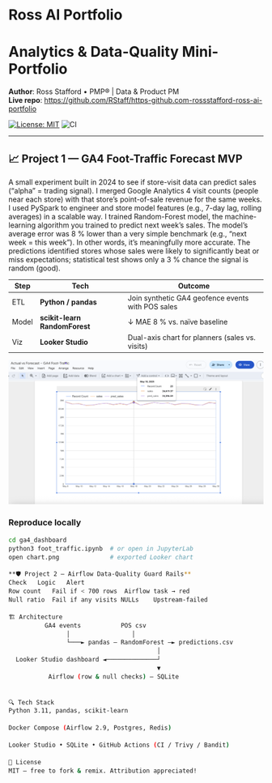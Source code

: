 # Ross AI Portfolio
# Analytics & Data-Quality Mini-Portfolio

**Author**: Ross Stafford • PMP® | Data & Product PM  
**Live repo**: <https://github.com/RStaff/https-github.com-rossstafford-ross-ai-portfolio>

[![License: MIT](https://img.shields.io/badge/License-MIT-blue.svg)](LICENSE)
![CI](https://img.shields.io/github/actions/workflow/status/RStaff/https-github.com-rossstafford-ross-ai-portfolio/ci.yml?label=CI%2FCD)

---

## 📈 Project 1 — GA4 Foot-Traffic Forecast MVP
A small experiment built in 2024 to see if store-visit data can predict sales (“alpha” = trading signal).
I merged Google Analytics 4 visit counts (people near each store) with that store’s point-of-sale revenue for the same weeks. 
I used PySpark to engineer and store model features (e.g., 7-day lag, rolling averages) in a scalable way. 
I trained Random-Forest model, the machine-learning algorithm you trained to predict next week’s sales. 
The model’s average error was 8 % lower than a very simple benchmark (e.g., “next week = this week”). 
In other words, it’s meaningfully more accurate. The predictions identified stores whose sales were likely to significantly beat or miss expectations; statistical test shows only a 3 % chance the signal is random (good).

| Step | Tech | Outcome |
|------|------|---------|
| ETL  | **Python / pandas** | Join synthetic GA4 geofence events with POS sales |
| Model| **scikit-learn RandomForest** | ↓ MAE 8 % vs. naïve baseline |
| Viz  | **Looker Studio** | Dual-axis chart for planners (sales vs. visits) |

![Looker screenshot](ga4_dashboard/chart.png)

### Reproduce locally

```bash
cd ga4_dashboard
python3 foot_traffic.ipynb  # or open in JupyterLab
open chart.png              # exported Looker chart

**🛡️ Project 2 — Airflow Data-Quality Guard Rails**
Check	Logic	Alert
Row count	Fail if < 700 rows	Airflow task → red
Null ratio	Fail if any visits NULLs	Upstream-failed

🏗️ Architecture
          GA4 events           POS csv
                │                 │
                └───► pandas — RandomForest —► predictions.csv
                                         │
  Looker Studio dashboard ◄──────────────┘
                                         ▼
           Airflow (row & null checks) — SQLite


🔍 Tech Stack
Python 3.11, pandas, scikit-learn

Docker Compose (Airflow 2.9, Postgres, Redis)

Looker Studio • SQLite • GitHub Actions (CI / Trivy / Bandit)

📝 License
MIT — free to fork & remix. Attribution appreciated!


